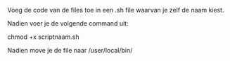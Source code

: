 Voeg de code van de files toe in een .sh file waarvan je zelf de naam kiest. 

Nadien voer je de volgende command uit:

chmod +x scriptnaam.sh

Nadien move je de file naar /user/local/bin/

